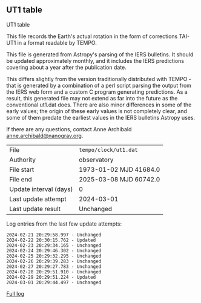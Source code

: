 
## UT1 table

UT1 table

This file records the Earth's actual rotation in the form of
corrections TAI-UT1 in a format readable by TEMPO.

This file is generated from Astropy's parsing of the IERS
bulletins. It should be updated approximately monthly, and it
includes the IERS predictions covering about a year after the
publication date.

This differs slightly from the version traditionally distributed
with TEMPO - that is generated by a combination of a perl script
parsing the output from the IERS web form and a custom C program
generating predictions. As a result, this generated file may not
extend as far into the future as the conventional ut1.dat does.
There are also minor differences in some of the early values; the
origin of these early values is not completely clear, and some of
them predate the earliest values in the IERS bulletins Astropy uses.

If there are any questions, contact Anne Archibald
<anne.archibald@nanograv.org>.

|     |     |
|:--- |:--- |
| File | `tempo/clock/ut1.dat` |
| Authority | observatory |
| File start | 1973-01-02 MJD 41684.0 |
| File end | 2025-03-08 MJD 60742.0 |
| Update interval (days) | 0 |
| Last update attempt | 2024-03-01 |
| Last update result | Unchanged |

Log entries from the last few update attempts:
```
2024-02-21 20:29:58.997 - Unchanged
2024-02-22 20:30:15.762 - Updated
2024-02-23 20:29:34.165 - Unchanged
2024-02-24 20:29:46.302 - Unchanged
2024-02-25 20:29:32.295 - Unchanged
2024-02-26 20:29:39.283 - Unchanged
2024-02-27 20:29:27.783 - Unchanged
2024-02-28 20:29:51.910 - Unchanged
2024-02-29 20:29:51.224 - Updated
2024-03-01 20:29:44.497 - Unchanged
```
[Full log](https://raw.githubusercontent.com/ipta/pulsar-clock-corrections/main/log/tempo/clock/ut1.dat.log)
